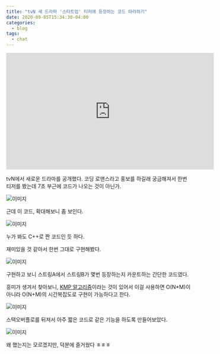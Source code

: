 ```yaml
---
title: "tvN 새 드라마 '스타트업' 티저에 등장하는 코드 따라하기"
date: 2020-09-05T15:34:30-04:00
categories:
  - blog
tags:
  - chat
---
```


<iframe width="560" height="315" src="https://www.youtube.com/embed/QLiAdBBAVxI" frameborder="0" allow="accelerometer; autoplay; encrypted-media; gyroscope; picture-in-picture" allowfullscreen></iframe>


tvN에서 새로운 드라마를 공개했다. 코딩 로맨스라고 홍보를 하길래 궁금해져서 한번 티저를 봤는데 7초 부근에 코드가 나오는 것이 아닌가.

![이미지](https://github.com/okdalto/okdalto.github.io/blob/master/assets/2020-09-05-tvN%20%EC%83%88%20%EB%93%9C%EB%9D%BC%EB%A7%88%20'%EC%8A%A4%ED%83%80%ED%8A%B8%EC%97%85'%20%ED%8B%B0%EC%A0%80%EC%97%90%20%EB%93%B1%EC%9E%A5%ED%95%98%EB%8A%94%20%EC%BD%94%EB%93%9C%20%EB%94%B0%EB%9D%BC%ED%95%98%EA%B8%B0/KakaoTalk_20200905_023416044.png?raw=true)

근데 이 코드, 확대해보니 좀 보인다. 

![이미지](https://github.com/okdalto/okdalto.github.io/blob/master/assets/2020-09-05-tvN%20%EC%83%88%20%EB%93%9C%EB%9D%BC%EB%A7%88%20'%EC%8A%A4%ED%83%80%ED%8A%B8%EC%97%85'%20%ED%8B%B0%EC%A0%80%EC%97%90%20%EB%93%B1%EC%9E%A5%ED%95%98%EB%8A%94%20%EC%BD%94%EB%93%9C%20%EB%94%B0%EB%9D%BC%ED%95%98%EA%B8%B0/close_up.png?raw=true)

누가 봐도 C++로 짠 코드인 듯 하다. 

재미있을 것 같아서 한번 그대로 구현해봤다.

![이미지](https://github.com/okdalto/okdalto.github.io/blob/master/assets/2020-09-05-tvN%20%EC%83%88%20%EB%93%9C%EB%9D%BC%EB%A7%88%20'%EC%8A%A4%ED%83%80%ED%8A%B8%EC%97%85'%20%ED%8B%B0%EC%A0%80%EC%97%90%20%EB%93%B1%EC%9E%A5%ED%95%98%EB%8A%94%20%EC%BD%94%EB%93%9C%20%EB%94%B0%EB%9D%BC%ED%95%98%EA%B8%B0/code1.png?raw=true)

구현하고 보니 스트링A에서 스트링B가 몇번 등장하는지 카운트하는 간단한 코드였다.

흥미가 생겨서 찾아보니, [KMP 알고리즘](https://en.wikipedia.org/wiki/Knuth%E2%80%93Morris%E2%80%93Pratt_algorithm)이라는 것이 있어서 이걸 사용하면 O(N*M)이 아니라 O(N+M)의 시간복잡도로 구현이 가능하다고 한다.

![이미지](https://github.com/okdalto/okdalto.github.io/blob/master/assets/2020-09-05-tvN%20%EC%83%88%20%EB%93%9C%EB%9D%BC%EB%A7%88%20'%EC%8A%A4%ED%83%80%ED%8A%B8%EC%97%85'%20%ED%8B%B0%EC%A0%80%EC%97%90%20%EB%93%B1%EC%9E%A5%ED%95%98%EB%8A%94%20%EC%BD%94%EB%93%9C%20%EB%94%B0%EB%9D%BC%ED%95%98%EA%B8%B0/code2.png?raw=true)

스택오버플로를 뒤져서 아주 짧은 코드로 같은 기능을 하도록 만들어보았다.

![이미지](https://github.com/okdalto/okdalto.github.io/blob/master/assets/2020-09-05-tvN%20%EC%83%88%20%EB%93%9C%EB%9D%BC%EB%A7%88%20'%EC%8A%A4%ED%83%80%ED%8A%B8%EC%97%85'%20%ED%8B%B0%EC%A0%80%EC%97%90%20%EB%93%B1%EC%9E%A5%ED%95%98%EB%8A%94%20%EC%BD%94%EB%93%9C%20%EB%94%B0%EB%9D%BC%ED%95%98%EA%B8%B0/code3.png?raw=true)

왜 했는지는 모르겠지만, 덕분에 즐거웠다 ㅎㅎㅎ
